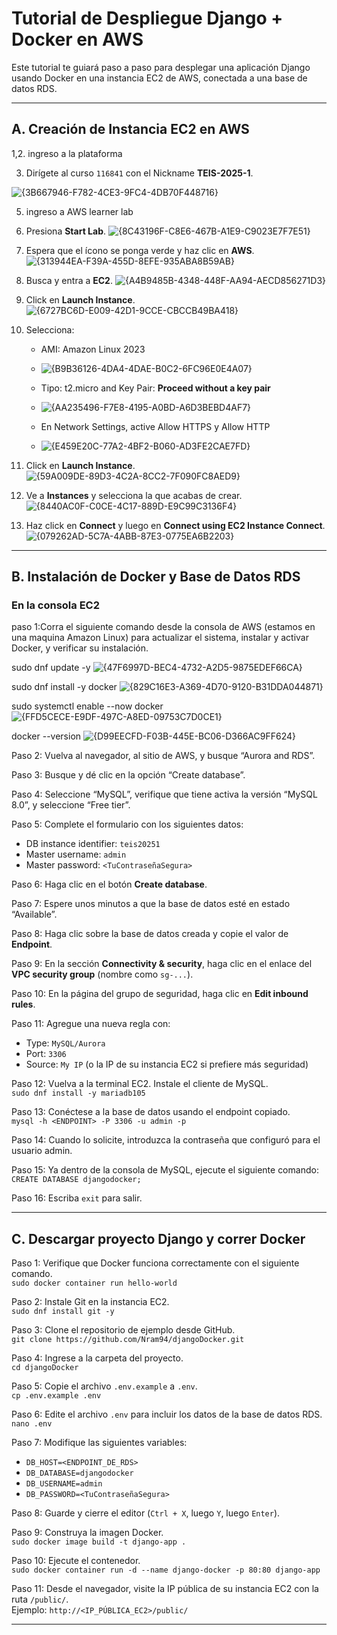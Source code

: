 
# Tutorial de Despliegue Django + Docker en AWS

Este tutorial te guiará paso a paso para desplegar una aplicación Django usando Docker en una instancia EC2 de AWS, conectada a una base de datos RDS.

---

## A. Creación de Instancia EC2 en AWS
1,2. ingreso a la plataforma
   
3. Dirígete al curso `116841` con el Nickname **TEIS-2025-1**.
   
![{3B667946-F782-4CE3-9FC4-4DB70F448716}](https://github.com/user-attachments/assets/19211668-ae69-41d0-b732-67ae8ac121a7)

5. ingreso a AWS learner lab
6. Presiona **Start Lab**.
![{8C43196F-C8E6-467B-A1E9-C9023E7F7E51}](https://github.com/user-attachments/assets/942dcc84-3204-4a8a-825d-e17d8eac5613)

7. Espera que el ícono se ponga verde y haz clic en **AWS**.
![{313944EA-F39A-455D-8EFE-935ABA8B59AB}](https://github.com/user-attachments/assets/7496796b-196b-4a39-a2cf-bff675326488)

9. Busca y entra a **EC2**.
![{A4B9485B-4348-448F-AA94-AECD856271D3}](https://github.com/user-attachments/assets/2ad25286-d07a-43a9-82a0-be70a8324164)

10. Click en **Launch Instance**.
![{6727BC6D-E009-42D1-9CCE-CBCCB49BA418}](https://github.com/user-attachments/assets/c4da03f7-f61a-461c-93dc-aabc7971d04a)

11. Selecciona:
    - AMI: Amazon Linux 2023
    - ![{B9B36126-4DA4-4DAE-B0C2-6FC96E0E4A07}](https://github.com/user-attachments/assets/e25e2af7-a4e9-473b-90a8-1a78433fe276)

    - Tipo: t2.micro and Key Pair: **Proceed without a key pair**
    - ![{AA235496-F7E8-4195-A0BD-A6D3BEBD4AF7}](https://github.com/user-attachments/assets/979d7632-4e74-49be-b3ef-b6e262cd2353)
      
    - En Network Settings, active Allow HTTPS y Allow HTTP
    - ![{E459E20C-77A2-4BF2-B060-AD3FE2CAE7FD}](https://github.com/user-attachments/assets/ff8e6eea-4252-4e45-8c4e-2c06e014d2a8)

   
12. Click en **Launch Instance**.
![{59A009DE-89D3-4C2A-8CC2-7F090FC8AED9}](https://github.com/user-attachments/assets/2d58739f-4fe5-491a-a0ba-079c9963b412)

13. Ve a **Instances** y selecciona la que acabas de crear.
![{8440AC0F-C0CE-4C17-889D-E9C99C3136F4}](https://github.com/user-attachments/assets/9a4d2166-766e-464a-b0c0-ce4af6cab044)

15. Haz click en **Connect** y luego en **Connect using EC2 Instance Connect**.
![{079262AD-5C7A-4ABB-87E3-0775EA6B2203}](https://github.com/user-attachments/assets/da52c4fc-5111-44e9-8941-4016d6421830)

---

## B. Instalación de Docker y Base de Datos RDS

### En la consola EC2

paso 1:Corra el siguiente comando desde la consola de AWS (estamos en una maquina
Amazon Linux) para actualizar el sistema, instalar y activar Docker, y verificar su instalación. 

sudo dnf update -y
![{47F6997D-BEC4-4732-A2D5-9875EDEF66CA}](https://github.com/user-attachments/assets/38b2eae5-8e84-4454-869a-86a3803ea848)

sudo dnf install -y docker
![{829C16E3-A369-4D70-9120-B31DDA044871}](https://github.com/user-attachments/assets/57923511-d582-4cfb-9021-5f2b9981e91e)

sudo systemctl enable --now docker
![{FFD5CECE-E9DF-497C-A8ED-09753C7D0CE1}](https://github.com/user-attachments/assets/2bf9b3b4-cebd-4cfa-ba3b-d8b98e8f1ae4)

docker --version
![{D99EECFD-F03B-445E-BC06-D366AC9FF624}](https://github.com/user-attachments/assets/c1590b77-a178-4fb8-a1e1-61b6706282fa)


Paso 2: Vuelva al navegador, al sitio de AWS, y busque “Aurora and RDS”.

Paso 3: Busque y dé clic en la opción “Create database”.

Paso 4: Seleccione “MySQL”, verifique que tiene activa la versión “MySQL 8.0”, y seleccione “Free tier”.

Paso 5: Complete el formulario con los siguientes datos:  
- DB instance identifier: `teis20251`  
- Master username: `admin`  
- Master password: `<TuContraseñaSegura>`

Paso 6: Haga clic en el botón **Create database**.

Paso 7: Espere unos minutos a que la base de datos esté en estado “Available”.

Paso 8: Haga clic sobre la base de datos creada y copie el valor de **Endpoint**.

Paso 9: En la sección **Connectivity & security**, haga clic en el enlace del **VPC security group** (nombre como `sg-...`).

Paso 10: En la página del grupo de seguridad, haga clic en **Edit inbound rules**.

Paso 11: Agregue una nueva regla con:  
- Type: `MySQL/Aurora`  
- Port: `3306`  
- Source: `My IP` (o la IP de su instancia EC2 si prefiere más seguridad)

Paso 12: Vuelva a la terminal EC2. Instale el cliente de MySQL.  
`sudo dnf install -y mariadb105`

Paso 13: Conéctese a la base de datos usando el endpoint copiado.  
`mysql -h <ENDPOINT> -P 3306 -u admin -p`

Paso 14: Cuando lo solicite, introduzca la contraseña que configuró para el usuario admin.

Paso 15: Ya dentro de la consola de MySQL, ejecute el siguiente comando:  
`CREATE DATABASE djangodocker;`

Paso 16: Escriba `exit` para salir.

---

## C. Descargar proyecto Django y correr Docker

Paso 1: Verifique que Docker funciona correctamente con el siguiente comando.  
`sudo docker container run hello-world`

Paso 2: Instale Git en la instancia EC2.  
`sudo dnf install git -y`

Paso 3: Clone el repositorio de ejemplo desde GitHub.  
`git clone https://github.com/Nram94/djangoDocker.git`

Paso 4: Ingrese a la carpeta del proyecto.  
`cd djangoDocker`

Paso 5: Copie el archivo `.env.example` a `.env`.  
`cp .env.example .env`

Paso 6: Edite el archivo `.env` para incluir los datos de la base de datos RDS.  
`nano .env`

Paso 7: Modifique las siguientes variables:  
- `DB_HOST=<ENDPOINT_DE_RDS>`  
- `DB_DATABASE=djangodocker`  
- `DB_USERNAME=admin`  
- `DB_PASSWORD=<TuContraseñaSegura>`

Paso 8: Guarde y cierre el editor (`Ctrl + X`, luego `Y`, luego `Enter`).

Paso 9: Construya la imagen Docker.  
`sudo docker image build -t django-app .`

Paso 10: Ejecute el contenedor.  
`sudo docker container run -d --name django-docker -p 80:80 django-app`

Paso 11: Desde el navegador, visite la IP pública de su instancia EC2 con la ruta `/public/`.  
Ejemplo: `http://<IP_PÚBLICA_EC2>/public/`

---

